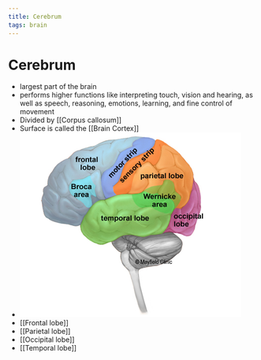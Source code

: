 ```yaml
---
title: Cerebrum
tags: brain
---
```


# Cerebrum
- largest part of the brain
- performs higher functions like interpreting touch, vision and hearing, as well as speech, reasoning, emotions, learning, and fine control of movement
- Divided by [[Corpus callosum]]
- Surface is called the [[Brain Cortex]]
- ![im](assets/Pasted%20Image%2020220509155051.png)
- [[Frontal lobe]]
- [[Parietal lobe]]
- [[Occipital lobe]]
- [[Temporal lobe]]








































































